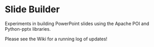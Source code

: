 # Slide Builder

Experiments in building PowerPoint slides using the Apache POI and Python-pptx libraries.

Please see the Wiki for a running log of updates!
